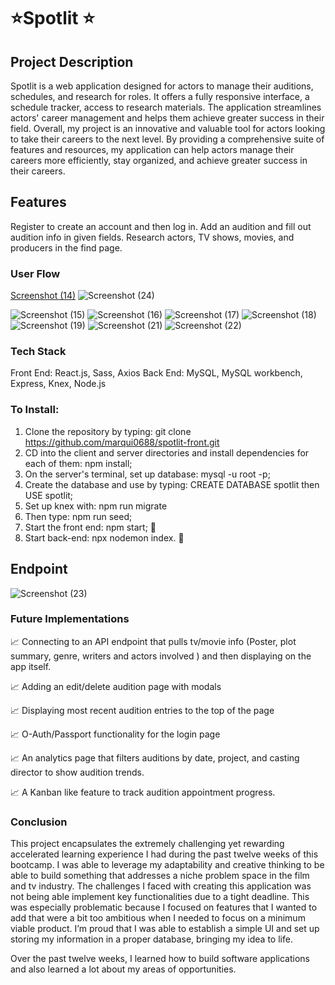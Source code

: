 # ⭐Spotlit ⭐



## Project Description

Spotlit is a web application designed for actors to manage their auditions, schedules, and research for roles. It offers a fully responsive interface, a schedule tracker, access to research materials. The application streamlines actors' career management and helps them achieve greater success in their field. Overall, my project is an innovative and valuable tool for actors looking to take their careers to the next level. By providing a comprehensive suite of features and resources, my application can help actors manage their careers more efficiently, stay organized, and achieve greater success in their careers.

## Features

Register to create an account and then log in.  Add an audition and fill out audition info in given fields.  Research actors, TV shows, movies, and producers in the find page.


### User Flow
[Screenshot (14)](https://user-images.githubusercontent.com/76495557/232107920-9de3db53-515d-48dd-aed4-707d26a94a20.png)
![Screenshot (24)](https://user-images.githubusercontent.com/76495557/232113878-35980bf8-cbc6-4ba9-8bc1-ea1568cf2934.png)

![Screenshot (15)](https://user-images.githubusercontent.com/76495557/232108014-a69a7c21-237b-4cca-8177-77c13aad9cbe.png)
![Screenshot (16)](https://user-images.githubusercontent.com/76495557/232108043-124a8410-1e68-44e4-99a4-457d4d114268.png)
![Screenshot (17)](https://user-images.githubusercontent.com/76495557/232108066-8fdcd400-1720-4943-ac9f-8167875b3d4f.png)
![Screenshot (18)](https://user-images.githubusercontent.com/76495557/232108096-0fa86fa5-7f70-4242-b946-eb2b657c70b7.png)
![Screenshot (19)](https://user-images.githubusercontent.com/76495557/232108117-371adb96-b201-44ea-a3ad-bc1bf28e65c2.png)
![Screenshot (21)](https://user-images.githubusercontent.com/76495557/232108173-e2550ab9-e3f1-464f-92ac-ec2cb90e5876.png)
![Screenshot (22)](https://user-images.githubusercontent.com/76495557/232108236-ec3d1b0c-ee61-4f3b-87c1-00a889d9f175.png)


### Tech Stack 

Front End: React.js, Sass, Axios
Back End: MySQL, MySQL workbench, Express, Knex, Node.js



### To Install:

1) Clone the repository by typing: git clone https://github.com/marqui0688/spotlit-front.git
2) CD into the client and server directories and install dependencies for each of them: npm install;
3) On the server's terminal, set up database: mysql -u root -p;
4) Create the database and use by typing: CREATE DATABASE spotlit then USE spotlit;
5) Set up knex with: npm run migrate 
6) Then type: npm run seed;
7) Start the front end: npm start; 🚀
8) Start back-end: npx nodemon index. 🚀




## Endpoint


![Screenshot (23)](https://user-images.githubusercontent.com/76495557/232112322-c46a8a8b-8571-4574-aa1e-8c1ef9684bee.png)


### Future Implementations

📈 Connecting to an API endpoint that pulls tv/movie info (Poster, plot summary, genre, writers and actors involved ) and then displaying on the app itself. 

📈 Adding an edit/delete audition page with modals

📈 Displaying most recent audition entries to the top of the page 

📈 O-Auth/Passport functionality for the login page

📈 An analytics page that filters auditions by date, project, and casting director to show audition trends. 

📈 A Kanban like feature to track audition appointment progress. 


### Conclusion

This project encapsulates the extremely challenging yet rewarding accelerated learning experience I had during the past twelve weeks of this bootcamp. 
I was able to leverage my adaptability and creative thinking to be able to build something that addresses a niche problem space in the film and tv industry. 
The challenges I faced with creating this application was not being able implement key functionalities due to a tight deadline. This was especially problematic because I focused on features that I wanted to add that were a bit too ambitious when I needed to focus on a minimum viable product. I’m proud that I was able to establish a simple UI and set up storing my information in a proper database, bringing my idea to life. 

Over the past twelve weeks, I learned how to build software applications and also learned a lot about my areas of opportunities.  

